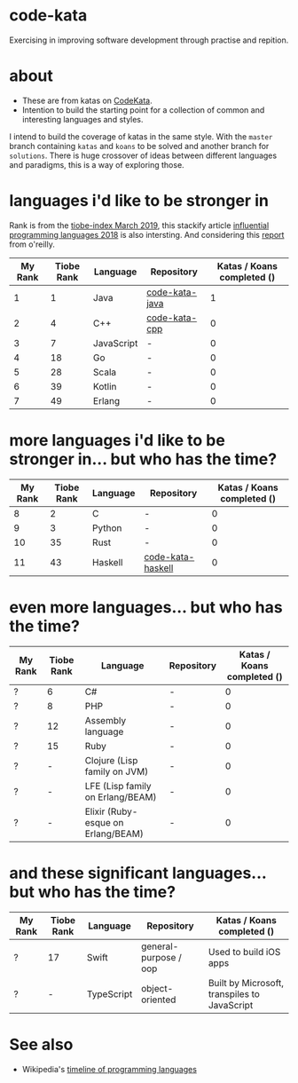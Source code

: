 # code-kata

Exercising in improving software development through practise and repition.

# about

* These are from katas on [CodeKata](http://codekata.com/).
* Intention to build the starting point for a collection of common and interesting languages and styles.

I intend to build the coverage of katas in the same style. With the `master` branch containing `katas` and `koans` to be solved and another branch for `solutions`. There is huge crossover of ideas between different languages and paradigms, this is a way of exploring those.

# languages i'd like to be stronger in

Rank is from the [tiobe-index March 2019](https://www.tiobe.com/tiobe-index/), this stackify article [influential programming languages 2018](https://stackify.com/popular-programming-languages-2018/) is also intersting. And considering this [report](https://www.oreilly.com/ideas/3-emerging-trends-tech-leaders-should-watch) from o'reilly.

| My Rank | Tiobe Rank | Language | Repository | Katas / Koans completed () |
|---|---|---|---|---|
| 1 | 1 | Java | [code-kata-java](https://github.com/alphafoobar/code-kata-java) | 1 |
| 2 | 4 | C++ | [code-kata-cpp](https://github.com/alphafoobar/code-kata-cpp) | 0 |
| 3 | 7 | JavaScript | - | 0 | 
| 4 | 18 | Go | - | 0 | 
| 5 | 28 | Scala | - | 0 | 
| 6 | 39 | Kotlin | - | 0 | 
| 7 | 49 | Erlang | - | 0 | 

# more languages i'd like to be stronger in... but who has the time?

| My Rank | Tiobe Rank | Language | Repository | Katas / Koans completed () |
|---|---|---|---|---|
| 8 | 2 | C | - | 0 | 
| 9 | 3 | Python | - | 0 | 
| 10 | 35 | Rust |- | 0 | 
| 11 | 43 | Haskell | [code-kata-haskell](https://github.com/alphafoobar/code-kata-haskell) | 0 | 

# even more languages... but who has the time?

| My Rank | Tiobe Rank | Language | Repository | Katas / Koans completed () |
|---|---|---|---|---|
| ? | 6 | C# | - | 0 | 
| ? | 8 | PHP | - | 0 | 
| ? | 12 | Assembly language | - | 0 | 
| ? | 15 | Ruby | - | 0 | 
| ? | - | Clojure (Lisp family on JVM) | - | 0 | 
| ? | - | LFE (Lisp family on Erlang/BEAM) | - | 0 | 
| ? | - | Elixir (Ruby-esque on Erlang/BEAM) | - | 0 | 

# and these significant languages... but who has the time?

| My Rank | Tiobe Rank | Language | Repository | Katas / Koans completed () |
|---|---|---|---|---|
| ? | 17 | Swift | general-purpose / oop | Used to build iOS apps | | 2014 | 
| ? | - | TypeScript | object-oriented | Built by Microsoft, transpiles to JavaScript | | 2012 | 

# See also
* Wikipedia's [timeline of programming languages](https://en.wikipedia.org/wiki/Timeline_of_programming_languages)
